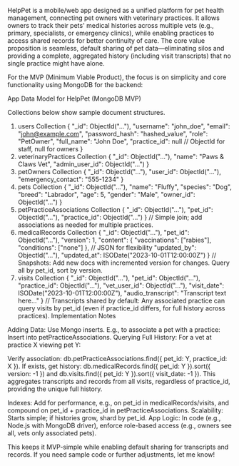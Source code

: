 HelpPet is a mobile/web app designed as a unified platform for pet health management, connecting pet owners with veterinary practices. It allows owners to track their pets' medical histories across multiple vets (e.g., primary, specialists, or emergency clinics), while enabling practices to access shared records for better continuity of care. The core value proposition is seamless, default sharing of pet data—eliminating silos and providing a complete, aggregated history (including visit transcripts) that no single practice might have alone.

For the MVP (Minimum Viable Product), the focus is on simplicity and core functionality using MongoDB for the backend:



App Data Model for HelpPet (MongoDB MVP)



Collections below show sample document structures.
1. users Collection
{
"_id": ObjectId("..."),
"username": "john_doe",
"email": "john@example.com",
"password_hash": "hashed_value",
"role": "PetOwner",
"full_name": "John Doe",
"practice_id": null  // ObjectId for staff, null for owners
}
2. veterinaryPractices Collection
{
"_id": ObjectId("..."),
"name": "Paws & Claws Vet",
"admin_user_id": ObjectId("...")
}
3. petOwners Collection
{
"_id": ObjectId("..."),
"user_id": ObjectId("..."),
"emergency_contact": "555-1234"
}
4. pets Collection
{
"_id": ObjectId("..."),
"name": "Fluffy",
"species": "Dog",
"breed": "Labrador",
"age": 5,
"gender": "Male",
"owner_id": ObjectId("...")
}
5. petPracticeAssociations Collection
{
"_id": ObjectId("..."),
"pet_id": ObjectId("..."),
"practice_id": ObjectId("...")
}
// Simple join; add associations as needed for multiple practices.
6. medicalRecords Collection
{
"_id": ObjectId("..."),
"pet_id": ObjectId("..."),
"version": 1,
"content": { "vaccinations": ["rabies"], "conditions": ["none"] },  // JSON for flexibility
"updated_by": ObjectId("..."),
"updated_at": ISODate("2023-10-01T12:00:00Z")
}
// Snapshots: Add new docs with incremented version for changes. Query all by pet_id, sort by version.
7. visits Collection
{
"_id": ObjectId("..."),
"pet_id": ObjectId("..."),
"practice_id": ObjectId("..."),
"vet_user_id": ObjectId("..."),
"visit_date": ISODate("2023-10-01T12:00:00Z"),
"audio_transcript": "Transcript text here..."
}
// Transcripts shared by default: Any associated practice can query visits by pet_id (even if practice_id differs, for full history across practices).
Implementation Notes

Adding Data: Use Mongo inserts. E.g., to associate a pet with a practice: Insert into petPracticeAssociations.
Querying Full History: For a vet at practice X viewing pet Y:

Verify association: db.petPracticeAssociations.find({ pet_id: Y, practice_id: X }).
If exists, get history: db.medicalRecords.find({ pet_id: Y }).sort({ version: -1 }) and db.visits.find({ pet_id: Y }).sort({ visit_date: -1 }).
This aggregates transcripts and records from all visits, regardless of practice_id, providing the unique full history.


Indexes: Add for performance, e.g., on pet_id in medicalRecords/visits, and compound on pet_id + practice_id in petPracticeAssociations.
Scalability: Starts simple; if histories grow, shard by pet_id.
App Logic: In code (e.g., Node.js with MongoDB driver), enforce role-based access (e.g., owners see all, vets only associated pets).

This keeps it MVP-simple while enabling default sharing for transcripts and records. If you need sample code or further adjustments, let me know!